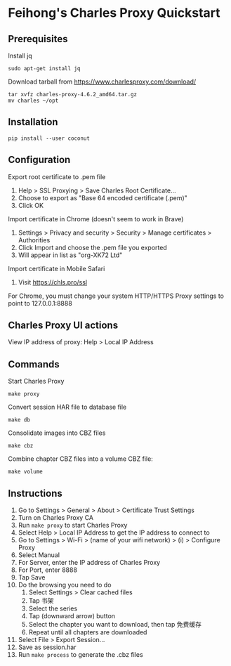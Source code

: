 # Feihong's Charles Proxy Quickstart

## Prerequisites

Install jq

    sudo apt-get install jq

Download tarball from https://www.charlesproxy.com/download/

    tar xvfz charles-proxy-4.6.2_amd64.tar.gz
    mv charles ~/opt

## Installation

    pip install --user coconut

## Configuration

Export root certificate to .pem file

1. Help > SSL Proxying > Save Charles Root Certificate...
1. Choose to export as "Base 64 encoded certificate (.pem)"
1. Click OK

Import certificate in Chrome (doesn't seem to work in Brave)

1. Settings > Privacy and security > Security > Manage certificates > Authorities
1. Click Import and choose the .pem file you exported
1. Will appear in list as "org-XK72 Ltd"

Import certificate in Mobile Safari

1. Visit https://chls.pro/ssl

For Chrome, you must change your system HTTP/HTTPS Proxy settings to point to 127.0.0.1:8888

## Charles Proxy UI actions

View IP address of proxy: Help > Local IP Address

## Commands

Start Charles Proxy

    make proxy

Convert session HAR file to database file

    make db

Consolidate images into CBZ files

    make cbz

Combine chapter CBZ files into a volume CBZ file:

    make volume

## Instructions

1. Go to Settings > General > About > Certificate Trust Settings
1. Turn on Charles Proxy CA
1. Run `make proxy` to start Charles Proxy
1. Select Help > Local IP Address to get the IP address to connect to
1. Go to Settings > Wi-Fi > (name of your wifi network) > (i) > Configure Proxy
1. Select Manual
1. For Server, enter the IP address of Charles Proxy
1. For Port, enter 8888
1. Tap Save
1. Do the browsing you need to do
   1. Select Settings > Clear cached files
   1. Tap 书架
   1. Select the series
   1. Tap (downward arrow) button
   1. Select the chapter you want to download, then tap 免费缓存
   1. Repeat until all chapters are downloaded
1. Select File > Export Session...
1. Save as session.har
1. Run `make process` to generate the .cbz files

